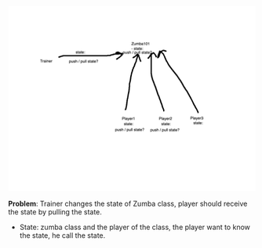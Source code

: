 ![image-20200616090133686](Day13.assets/image-20200616090133686.png)

**Problem**: Trainer changes the state of Zumba class, player should receive the state by pulling the state.



- State: zumba class and the player of the class, the player want to know the state, he call the state.

